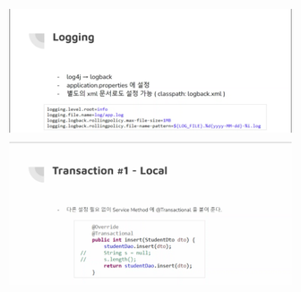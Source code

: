 ![image-20220427101131992](0427.assets/image-20220427101131992.png)

![image-20220427102331959](0427.assets/image-20220427102331959.png)

